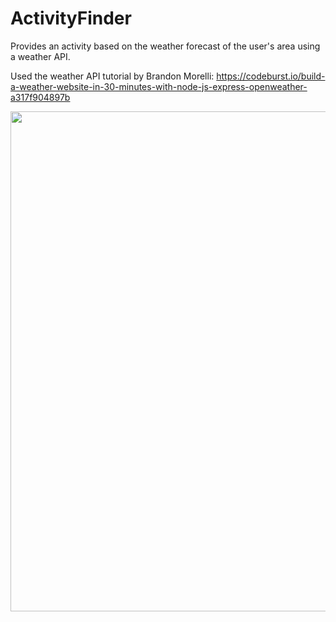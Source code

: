# ActivityFinder
Provides an activity based on the weather forecast of the user's area using a weather API.

Used the weather API tutorial by Brandon Morelli: https://codeburst.io/build-a-weather-website-in-30-minutes-with-node-js-express-openweather-a317f904897b

<img src="e5kui\src\assets\img\launch\bunda3d5000FloorElevatorControlsFigmaPrototypeFileRouting.png" width="800px" height="auto">
